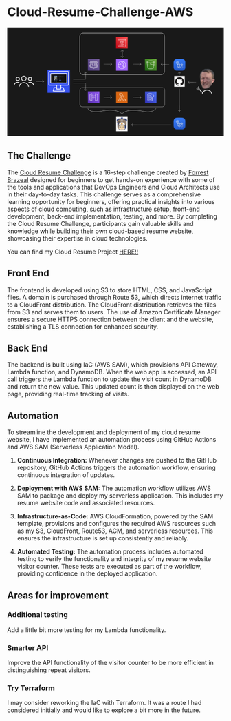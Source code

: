 # Cloud-Resume-Challenge-AWS

![](gifs/gil.png)

## The Challenge

The [Cloud Resume Challenge](https://cloudresumechallenge.dev/docs/the-challenge/aws/) is a 16-step challenge created by [Forrest Brazeal](https://www.linkedin.com/in/forrestbrazeal) designed for beginners to get hands-on experience with some of the tools and applications that DevOps Engineers and Cloud Architects use in their day-to-day tasks. This challenge serves as a comprehensive learning opportunity for beginners, offering practical insights into various aspects of cloud computing, such as infrastructure setup, front-end development, back-end implementation, testing, and more. By completing the Cloud Resume Challenge, participants gain valuable skills and knowledge while building their own cloud-based resume website, showcasing their expertise in cloud technologies.

You can find my Cloud Resume Project [HERE!!](https://ghope.cloud/)

## Front End

The frontend is developed using S3 to store HTML, CSS, and JavaScript files. A domain is purchased through Route 53, which directs internet traffic to a CloudFront distribution. The CloudFront distribution retrieves the files from S3 and serves them to users. The use of Amazon Certificate Manager ensures a secure HTTPS connection between the client and the website, establishing a TLS connection for enhanced security.

## Back End

The backend is built using IaC (AWS SAM), which provisions API Gateway, Lambda function, and DynamoDB. When the web app is accessed, an API call triggers the Lambda function to update the visit count in DynamoDB and return the new value. This updated count is then displayed on the web page, providing real-time tracking of visits.

## Automation

To streamline the development and deployment of my cloud resume website, I have implemented an automation process using GitHub Actions and AWS SAM (Serverless Application Model).

1. **Continuous Integration:** Whenever changes are pushed to the GitHub repository, GitHub Actions triggers the automation workflow, ensuring continuous integration of updates.

2. **Deployment with AWS SAM:** The automation workflow utilizes AWS SAM to package and deploy my serverless application. This includes my resume website code and associated resources.

3. **Infrastructure-as-Code:** AWS CloudFormation, powered by the SAM template, provisions and configures the required AWS resources such as my S3, CloudFront, Route53, ACM, and serverless resources. This ensures the infrastructure is set up consistently and reliably.

4. **Automated Testing:** The automation process includes automated testing to verify the functionality and integrity of my resume website visitor counter. These tests are executed as part of the workflow, providing confidence in the deployed application.

## Areas for improvement

### Additional testing

Add a little bit more testing for my Lambda functionality.

### Smarter API

Improve the API functionality of the visitor counter to be more efficient in distinguishing repeat visitors.

### Try Terraform

I may consider reworking the IaC with Terraform. It was a route I had considered initially and would like to explore a bit more in the future.
